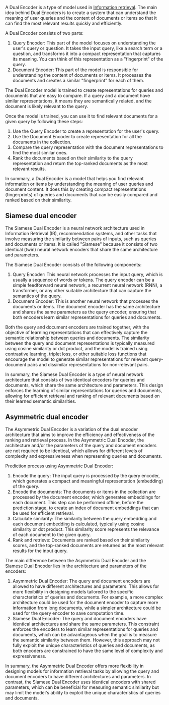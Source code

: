 A Dual Encoder is a type of model used in [Information retrieval](Information%20retrieval.md). The main idea behind Dual Encoders is to create a system that can understand the meaning of user queries and the content of documents or items so that it can find the most relevant results quickly and efficiently.

A Dual Encoder consists of two parts:

1.  Query Encoder: This part of the model focuses on understanding the user's query or question. It takes the input query, like a search term or a question, and transforms it into a compact representation that captures its meaning. You can think of this representation as a "fingerprint" of the query.
2.  Document Encoder: This part of the model is responsible for understanding the content of documents or items. It processes the documents and creates a similar "fingerprint" for each of them.

The Dual Encoder model is trained to create representations for queries and documents that are easy to compare. If a query and a document have similar representations, it means they are semantically related, and the document is likely relevant to the query.

Once the model is trained, you can use it to find relevant documents for a given query by following these steps:

1.  Use the Query Encoder to create a representation for the user's query.
2.  Use the Document Encoder to create representation for all the documents in the collection.
3.  Compare the query representation with the document representations to find the most similar ones.
4.  Rank the documents based on their similarity to the query representation and return the top-ranked documents as the most relevant results.

In summary, a Dual Encoder is a model that helps you find relevant information or items by understanding the meaning of user queries and document content. It does this by creating compact representations (fingerprints) of queries and documents that can be easily compared and ranked based on their similarity.

## Siamese dual encoder

The Siamese Dual Encoder is a neural network architecture used in Information Retrieval (IR), recommendation systems, and other tasks that involve measuring the similarity between pairs of inputs, such as queries and documents or items. It is called "Siamese" because it consists of two identical (twin) neural network encoders that share the same architecture and parameters.

The Siamese Dual Encoder consists of the following components:

1.  Query Encoder: This neural network processes the input query, which is usually a sequence of words or tokens. The query encoder can be a simple feedforward neural network, a recurrent neural network (RNN), a transformer, or any other suitable architecture that can capture the semantics of the query.
2.  Document Encoder: This is another neural network that processes the documents or items. The document encoder has the same architecture and shares the same parameters as the query encoder, ensuring that both encoders learn similar representations for queries and documents.

Both the query and document encoders are trained together, with the objective of learning representations that can effectively capture the semantic relationship between queries and documents. The similarity between the query and document representations is typically measured using cosine similarity or dot product, and the model is trained using contrastive learning, triplet loss, or other suitable loss functions that encourage the model to generate similar representations for relevant query-document pairs and dissimilar representations for non-relevant pairs.

In summary, the Siamese Dual Encoder is a type of neural network architecture that consists of two identical encoders for queries and documents, which share the same architecture and parameters. This design enforces the learning of similar representations for queries and documents, allowing for efficient retrieval and ranking of relevant documents based on their learned semantic similarities.

## Asymmetric dual encoder

The Asymmetric Dual Encoder is a variation of the dual encoder architecture that aims to improve the efficiency and effectiveness of the ranking and retrieval process. In the Asymmetric Dual Encoder, the architecture and/or the parameters of the query and document encoders are not required to be identical, which allows for different levels of complexity and expressiveness when representing queries and documents.

Prediction process using Asymmetric Dual Encoder:

1.  Encode the query: The input query is processed by the query encoder, which generates a compact and meaningful representation (embedding) of the query.
2.  Encode the documents: The documents or items in the collection are processed by the document encoder, which generates embeddings for each document. This step can be performed offline, before the prediction stage, to create an index of document embeddings that can be used for efficient retrieval.
3.  Calculate similarity: The similarity between the query embedding and each document embedding is calculated, typically using cosine similarity or dot product. This similarity score represents the relevance of each document to the given query.
4.  Rank and retrieve: Documents are ranked based on their similarity scores, and the top-ranked documents are returned as the most relevant results for the input query.

The main difference between the Asymmetric Dual Encoder and the Siamese Dual Encoder lies in the architecture and parameters of the encoders:

1.  Asymmetric Dual Encoder: The query and document encoders are allowed to have different architectures and parameters. This allows for more flexibility in designing models tailored to the specific characteristics of queries and documents. For example, a more complex architecture could be used for the document encoder to capture more information from long documents, while a simpler architecture could be used for the query encoder to save computation time.
2.  Siamese Dual Encoder: The query and document encoders have identical architectures and share the same parameters. This constraint enforces the encoders to learn similar representations for queries and documents, which can be advantageous when the goal is to measure the semantic similarity between them. However, this approach may not fully exploit the unique characteristics of queries and documents, as both encoders are constrained to have the same level of complexity and expressiveness.

In summary, the Asymmetric Dual Encoder offers more flexibility in designing models for information retrieval tasks by allowing the query and document encoders to have different architectures and parameters. In contrast, the Siamese Dual Encoder uses identical encoders with shared parameters, which can be beneficial for measuring semantic similarity but may limit the model's ability to exploit the unique characteristics of queries and documents.